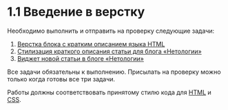# 1.1 Введение в верстку

Необходимо выполнить и отправить на проверку следующие задачи:

1. [Верстка блока с кратким описанием языка HTML](./layout/)
2. [Стилизация краткого описания статьи для блога «Нетологии»](./article-description/)
3. [Виджет новой статьи в блоге «Нетологии»](./widget/)

Все задачи обязательны к выполнению. Присылать на проверку можно только когда готовы все три задачи.

Работы должны соответствовать принятому стилю кода для [HTML](https://github.com/netology-code/codestyle/tree/master/html) и [CSS](https://github.com/netology-code/codestyle/tree/master/css).